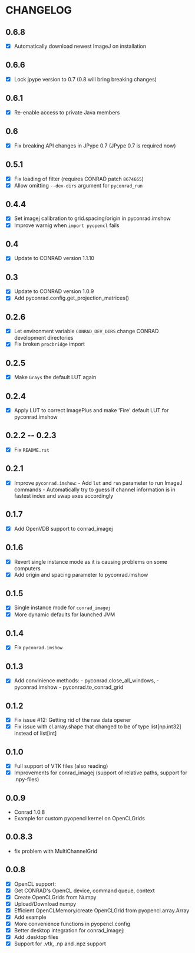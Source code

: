 # CHANGELOG

## 0.6.8

* [x] Automatically download newest ImageJ on installation

## 0.6.6

* [x] Lock jpype version to 0.7 (0.8 will bring breaking changes)

## 0.6.1

* [x] Re-enable access to private Java members

## 0.6

* [x] Fix breaking API changes in JPype 0.7 (JPype 0.7 is required now)

## 0.5.1

* [x] Fix loading of filter (requires CONRAD patch `8674665`)
* [x] Allow omitting `--dev-dirs` argument for `pyconrad_run`

## 0.4.4

* [x] Set imagej calibration to grid.spacing/origin in pyconrad.imshow
* [x] Improve warnig when `import pyopencl` fails

## 0.4

* [x] Update to CONRAD version 1.1.10

## 0.3

* [x] Update to CONRAD version 1.0.9
* [x] Add pyconrad.config.get_projection_matrices()

## 0.2.6

* [x] Let environment variable `CONRAD_DEV_DIRS` change CONRAD development directories
* [x] Fix broken `procbridge` import

## 0.2.5

* [x] Make `Grays` the default LUT again

## 0.2.4

* [x] Apply LUT to correct ImagePlus and make 'Fire' default LUT for pyconrad.imshow

## 0.2.2 -- 0.2.3

* [x] Fix `README.rst`

## 0.2.1

* [x]  Improve `pyconrad.imshow`:
        -  Add `lut` and `run` parameter to run ImageJ commands
        -  Automatically try to guess if channel information is in fastest index and swap axes accordingly

## 0.1.7

* [x]  Add OpenVDB support to conrad_imagej

## 0.1.6

* [x]  Revert single instance mode as it is causing problems on some computers
* [x]  Add origin and spacing parameter to pyconrad.imshow

## 0.1.5

* [x]  Single instance mode for `conrad_imagej`
* [x]  More dynamic defaults for launched JVM

## 0.1.4

* [x]  Fix `pyconrad.imshow`

## 0.1.3

* [x]  Add convinience methods:
        - pyconrad.close_all_windows,
        - pyconrad.imshow
        - pyconrad.to_conrad_grid

## 0.1.2

* [x]  Fix issue #12: Getting rid of the raw data opener
* [x]  Fix issue with cl.array.shape that changed to be of type list[np.int32] instead of list[int]

## 0.1.0

* [x]  Full support of VTK files (also reading)
* [x]  Improvements for conrad_imagej (support of relative paths, support for .npy-files)

## 0.0.9

* Conrad 1.0.8
* Example for custom pyopencl kernel on OpenCLGrids

## 0.0.8.3

* fix problem with MultiChannelGrid

## 0.0.8

* [x]  OpenCL support:
  * [x]  Get CONRAD's OpenCL device, command queue, context
  * [x]  Create OpenCLGrids from Numpy
  * [x]  Upload/Download numpy
  * [x]  Efficient OpenCLMemory/create OpenCLGrid from pyopencl.array.Array
  * [x]  Add example
* [x]  More convenience functions in pyopencl.config
* [x]  Better desktop integration for conrad_imagej:
  * [x]  Add .desktop files
  * [x]  Support for .vtk, .np and  .npz support
